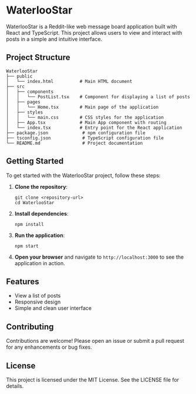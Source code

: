 # WaterlooStar

WaterlooStar is a Reddit-like web message board application built with React and TypeScript. This project allows users to view and interact with posts in a simple and intuitive interface.

## Project Structure

```
WaterlooStar
├── public
│   └── index.html          # Main HTML document
├── src
│   ├── components
│   │   └── PostList.tsx    # Component for displaying a list of posts
│   ├── pages
│   │   └── Home.tsx        # Main page of the application
│   ├── styles
│   │   └── main.css        # CSS styles for the application
│   ├── App.tsx             # Main App component with routing
│   └── index.tsx           # Entry point for the React application
├── package.json             # npm configuration file
├── tsconfig.json            # TypeScript configuration file
└── README.md                # Project documentation
```

## Getting Started

To get started with the WaterlooStar project, follow these steps:

1. **Clone the repository**:
   ```
   git clone <repository-url>
   cd WaterlooStar
   ```

2. **Install dependencies**:
   ```
   npm install
   ```

3. **Run the application**:
   ```
   npm start
   ```

4. **Open your browser** and navigate to `http://localhost:3000` to see the application in action.

## Features

- View a list of posts
- Responsive design
- Simple and clean user interface

## Contributing

Contributions are welcome! Please open an issue or submit a pull request for any enhancements or bug fixes.

## License

This project is licensed under the MIT License. See the LICENSE file for details.